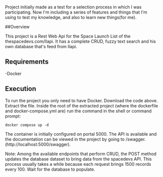 Project initially made as a test for a selection process in which I was participating. Now I'm including a series of features and things that I'm using to test my knowledge, and also to learn new things(for me).

##Overview

This project is a Rest Web Api for the Space Launch List of the thespacedevs.com/llapi. It has a complete CRUD, fuzzy text search and his own database that's feed from llapi.

## Requirements
-Docker

## Execution
To run the project you only need to have Docker.
Download the code above. Extract the file. Inside the root of the extracted project (where the dockerfile and docker-compose.yml are) run the command in the shell or command prompt:

``` docker compose up -d ```

The container is initially configured on portal 5000. The API is available and the documentation can be viewed in the project by going to /swagger. (http://localhost:5000/swagger).

Note: Among the available endpoints that perform CRUD, the POST method updates the database dataset to bring data from the spacedevs API. This process usually takes a while because each request brings 1500 records every 100. Wait for the database to populate.
